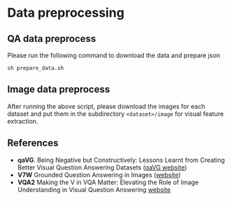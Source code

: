 # Data preprocessing


## QA data preprocess

Please run the following command to download the data and prepare json

```
sh prepare_data.sh
```

## Image data preprocess

After running the above script, please download the images for each dataset and put them in the subdirectory `<dataset>/image` for visual feature extraction.  

## References
- **qaVG**. Being Negative but Constructively:
Lessons Learnt from Creating Better Visual Question Answering Datasets ([qaVG website](http://www.teds.usc.edu/website_vqa/))
- **V7W** Grounded Question Answering in Images
 ([website](http://web.stanford.edu/~yukez/visual7w/index.html))
- **VQA2** Making the V in VQA Matter: Elevating the Role of Image Understanding in Visual Question Answering [website](http://www.visualqa.org/)
